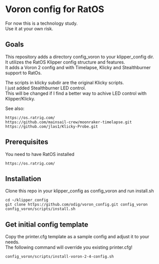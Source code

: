 # Voron config for RatOS
For now this is a technology study.  
Use it at your own risk.

## Goals

This repository adds a directory config_voron to your klipper_config dir.  
It utilizes the RatOS Klipper config structure and features.  
It adds a Voron 2 config and with Timelapse, Klicky and Stealthburner support to RatOs.  

The scripts in klicky subdir are the original Klicky scripts.  
I just added Stealthburner LED control.  
This will be changed if I find a better way to achive LED control with Klipper/Klicky. 

See also: 
     
    https://os.ratrig.com/  
    https://github.com/mainsail-crew/moonraker-timelapse.git  
    https://github.com/jlas1/Klicky-Probe.git  

## Prerequisites
You need to have RatOS installed

    https://os.ratrig.com/

## Installation
Clone this repo in your klipper_config as config_voron and run install.sh

    cd ~/klipper_config
    git clone https://github.com/odig/voron_config.git config_voron
    config_voron/scripts/install.sh

## Get initial config template
Copy the printer.cfg template as a sample config and adjust it to your needs.  
The following command will override you existing printer.cfg!

    config_voron/scripts/install-voron-2-4-config.sh